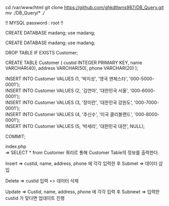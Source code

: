 cd /var/www/html
git clone https://github.com/ghkdtlwns987/DB_Query.git
mv ./DB_Query/* ./

!! MYSQL password : root !!

CREATE DATABASE madang;
use madang;

CREATE DATABASE madang;
use madang;

DROP TABLE IF EXISTS Customer;

CREATE TABLE  Customer (
  custid      INTEGER PRIMARY KEY,
  name        VARCHAR(40),
  address     VARCHAR(50),
  phone       VARCHAR(20)
);

INSERT INTO Customer VALUES (1, '박지성', '영국 맨체스타', '000-5000-0001');  
INSERT INTO Customer VALUES (2, '김연아', '대한민국 서울', '000-6000-0001');  
INSERT INTO Customer VALUES (3, '장미란', '대한민국 강원도', '000-7000-0001');  
INSERT INTO Customer VALUES (4, '추신수', '미국 클리블랜드', '000-8000-0001');  
INSERT INTO Customer VALUES (5, '박세리', '대한민국 대전',  NULL);  

COMMIT;  

index.php   
  => SELECT * from Customer 쿼리르 통해 Customer Table의 정보를 출력한다. 

Insert 
  => custid, name, address, phone 에 각각 입력한 후 Submet 
  => 데이터 삽입
  
Delete
  => custid 입력
  => 데이터 삭제
  
Update
  => Custid, name, address, phone 에 각각 입력 후 Subnewt
  => 입력한 custid 가 맞다면 업데이트 진행
